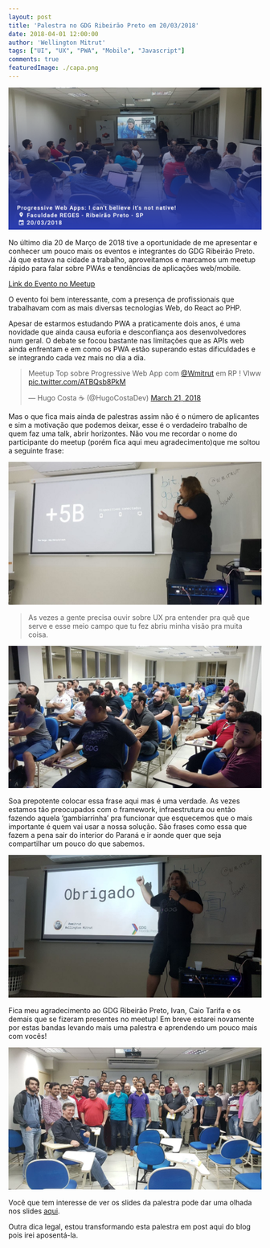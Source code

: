 ```yaml
---
layout: post
title: 'Palestra no GDG Ribeirão Preto em 20/03/2018'
date: 2018-04-01 12:00:00
author: 'Wellington Mitrut'
tags: ["UI", "UX", "PWA", "Mobile", "Javascript"]
comments: true
featuredImage: ./capa.png
---
```


![Capa](./capa.png)

No último dia 20 de Março de 2018 tive a oportunidade de me apresentar e conhecer um pouco mais os eventos e integrantes do GDG Ribeirão Preto. Já que estava na cidade a trabalho, aproveitamos e marcamos um meetup rápido para falar sobre PWAs e tendências de aplicações web/mobile.

[Link do Evento no Meetup](https://www.meetup.com/pt-BR/gdgribeirao/events/248431741/)

O evento foi bem interessante, com a presença de profissionais que trabalhavam com as mais diversas tecnologias Web, do React ao PHP.

Apesar de estarmos estudando PWA a praticamente dois anos, é uma novidade que ainda causa euforia e desconfiança aos desenvolvedores num geral. O debate se focou bastante nas limitações que as APIs web ainda enfrentam e em como os PWA estão superando estas dificuldades e se integrando cada vez mais no dia a dia.

<blockquote class="twitter-tweet"><p lang="pt" dir="ltr">Meetup Top sobre Progressive Web App com <a href="https://twitter.com/Wmitrut?ref_src=twsrc%5Etfw">@Wmitrut</a> em RP ! Vlww <a href="https://t.co/ATBQsb8PkM">pic.twitter.com/ATBQsb8PkM</a></p>&mdash; Hugo Costa ☕ (@HugoCostaDev) <a href="https://twitter.com/HugoCostaDev/status/976289967163895808?ref_src=twsrc%5Etfw">March 21, 2018</a></blockquote> <script async src="https://platform.twitter.com/widgets.js" charset="utf-8"></script>

Mas o que fica mais ainda de palestras assim não é o número de aplicantes e sim a motivação que podemos deixar, esse é o verdadeiro trabalho de quem faz uma talk, abrir horizontes. Não vou me recordar o nome do participante do meetup (porém fica aqui meu agradecimento)que me soltou a seguinte frase:

![Foto palestrante](./foto.jpeg)

> As vezes a gente precisa ouvir sobre UX pra entender pra quê que serve e esse meio campo que tu fez abriu minha visão pra muita coisa.

![Foto plateia](./foto2.jpeg)

Soa prepotente colocar essa frase aqui mas é uma verdade. As vezes estamos tão preocupados com o framework, infraestrutura ou então fazendo aquela ‘gambiarrinha’ pra funcionar que esquecemos que o mais importante é quem vai usar a nossa solução. São frases como essa que fazem a pena sair do interior do Paraná e ir aonde quer que seja compartilhar um pouco do que sabemos.

![Foto palestrante](./foto3.jpeg)

Fica meu agradecimento ao GDG Ribeirão Preto, Ivan, Caio Tarifa e os demais que se fizeram presentes no meetup! Em breve estarei novamente por estas bandas levando mais uma palestra e aprendendo um pouco mais com vocês!

![Foto de todo mundo](./foto4.jpeg)

Você que tem interesse de ver os slides da palestra pode dar uma olhada nos slides [aqui](https://speakerdeck.com/wmitrut/i-cant-believe-its-not-native).

Outra dica legal, estou transformando esta palestra em post aqui do blog pois irei aposentá-la.

